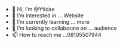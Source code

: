 - 👋 Hi, I’m @Ytidae
- 👀 I’m interested in ... Website
- 🌱 I’m currently learning ... more
- 💞️ I’m looking to collaborate on ... audience
- 📫 How to reach me ...08105507944

<!---
Ytidae/Ytidae is a ✨ special ✨ repository because its `README.md` (this file) appears on your GitHub profile.
You can click the Preview link to take a look at your changes.
--->
